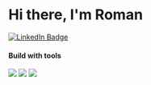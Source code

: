 # Hi there, I'm Roman

[![LinkedIn Badge](https://img.shields.io/badge/LinkedIn-@romcok-informational?style=flat&logo=linkedin&logoColor=white&color=0D76A8)](https://www.linkedin.com/in/romcok/)


#### Build with tools

![](https://img.shields.io/badge/-Astro-informational?style=flat&logo=Astro&color=555)
![](https://img.shields.io/badge/-Tailwind_CSS-informational?style=flat&logo=Tailwindcss&color=555)
![](https://img.shields.io/badge/-TypeScript-informational?style=flat&logo=TypeScript&logoColor=fff&color=3178C6)
